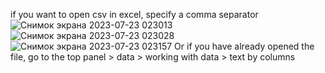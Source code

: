 if you want to open csv in excel, specify a comma separator
![Снимок экрана 2023-07-23 023013](https://github.com/Evafag02/get_friends_vk_api/assets/82770251/30a675ff-55e0-4969-8d6c-8e8926dc1efd)
![Снимок экрана 2023-07-23 023028](https://github.com/Evafag02/get_friends_vk_api/assets/82770251/0658f851-ec95-4296-84d0-4730afdf9629)
![Снимок экрана 2023-07-23 023157](https://github.com/Evafag02/get_friends_vk_api/assets/82770251/407c9dc1-8a52-49be-b23e-d1f9a30e889c)
Or if you have already opened the file, go to the top panel > data > working with data > text by columns
